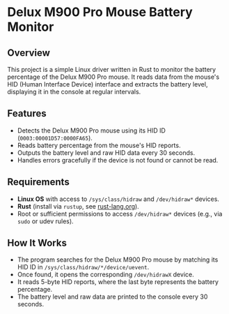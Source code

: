 # Delux M900 Pro Mouse Battery Monitor

## Overview
This project is a simple Linux driver written in Rust to monitor the battery percentage of the Delux M900 Pro mouse. It reads data from the mouse's HID (Human Interface Device) interface and extracts the battery level, displaying it in the console at regular intervals.

## Features
- Detects the Delux M900 Pro mouse using its HID ID (`0003:00001D57:0000FA65`).
- Reads battery percentage from the mouse's HID reports.
- Outputs the battery level and raw HID data every 30 seconds.
- Handles errors gracefully if the device is not found or cannot be read.

## Requirements
- **Linux OS** with access to `/sys/class/hidraw` and `/dev/hidraw*` devices.
- **Rust** (install via `rustup`, see [rust-lang.org](https://www.rust-lang.org/tools/install)).
- Root or sufficient permissions to access `/dev/hidraw*` devices (e.g., via `sudo` or udev rules).

## How It Works
- The program searches for the Delux M900 Pro mouse by matching its HID ID in `/sys/class/hidraw/*/device/uevent`.
- Once found, it opens the corresponding `/dev/hidrawX` device.
- It reads 5-byte HID reports, where the last byte represents the battery percentage.
- The battery level and raw data are printed to the console every 30 seconds.